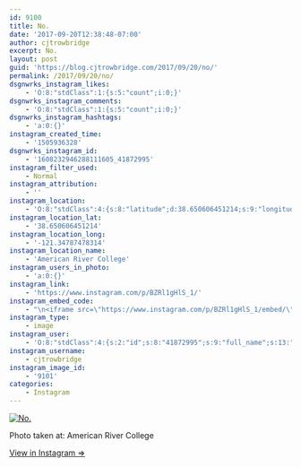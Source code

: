 ```yaml
---
id: 9100
title: No.
date: '2017-09-20T12:38:48-07:00'
author: cjtrowbridge
excerpt: No.
layout: post
guid: 'https://blog.cjtrowbridge.com/2017/09/20/no/'
permalink: /2017/09/20/no/
dsgnwrks_instagram_likes:
    - 'O:8:"stdClass":1:{s:5:"count";i:0;}'
dsgnwrks_instagram_comments:
    - 'O:8:"stdClass":1:{s:5:"count";i:0;}'
dsgnwrks_instagram_hashtags:
    - 'a:0:{}'
instagram_created_time:
    - '1505936328'
dsgnwrks_instagram_id:
    - '1608232946288111605_41872995'
instagram_filter_used:
    - Normal
instagram_attribution:
    - ''
instagram_location:
    - 'O:8:"stdClass":4:{s:8:"latitude";d:38.650606451214;s:9:"longitude";d:-121.34787478314;s:4:"name";s:22:"American River College";s:2:"id";i:75138;}'
instagram_location_lat:
    - '38.650606451214'
instagram_location_long:
    - '-121.34787478314'
instagram_location_name:
    - 'American River College'
instagram_users_in_photo:
    - 'a:0:{}'
instagram_link:
    - 'https://www.instagram.com/p/BZRl1gHlS_1/'
instagram_embed_code:
    - "\n<iframe src=\"https://www.instagram.com/p/BZRl1gHlS_1/embed/\" width=\"612\" height=\"710\" frameborder=\"0\" scrolling=\"no\" allowtransparency=\"true\" class=\"insta-image-embed\"></iframe>\n"
instagram_type:
    - image
instagram_user:
    - 'O:8:"stdClass":4:{s:2:"id";s:8:"41872995";s:9:"full_name";s:13:"CJ Trowbridge";s:15:"profile_picture";s:96:"https://scontent.cdninstagram.com/t51.2885-19/s150x150/13724650_1188772791164794_142557231_a.jpg";s:8:"username";s:12:"cjtrowbridge";}'
instagram_username:
    - cjtrowbridge
instagram_image_id:
    - '9101'
categories:
    - Instagram
---
```


[![No.](https://blog.cjtrowbridge.com/wp-content/uploads/2017/09/1505936328-1-1.jpg)](https://www.instagram.com/p/BZRl1gHlS_1/)

Photo taken at: American River College

[View in Instagram ⇒](https://www.instagram.com/p/BZRl1gHlS_1/)